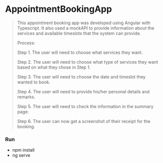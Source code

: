 # AppointmentBookingApp

> This appointment booking app was developed using Angular with Typescript. It also used a mockAPI to provide information about the services and available timeslots that the system can provide. 
>
> Process:
>
> Step 1. The user will need to choose what services they want.
> 
> Step 2. The user will need to choose what type of services they want based on what they chose in Step 1.
> 
> Step 3. The user will need to choose the date and timeslot they wanted to book.
> 
> Step 4. The user will need to provide his/her personal details and remarks.
> 
> Step 5. The user will need to check the information in the summary page.
> 
> Step 6. The user can now get a screenshot of their receipt for the booking.
>

### Run
* npm install
* ng serve
